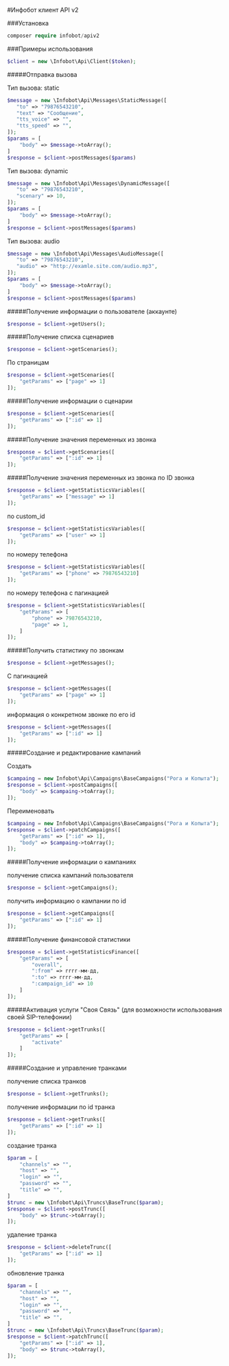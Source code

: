 #Инфобот клиент API v2

###Установка

```PHP
composer require infobot/apiv2
```

###Примеры использования

```PHP
$client = new \Infobot\Api\Client($token);
```
#####Отправка вызова

Тип вызова: static
```PHP
$message = new \Infobot\Api\Messages\StaticMessage([
   "to" => "79876543210",
   "text" => "Сообщение",
   "tts_voice" => "",
   "tts_speed" => "",
]);
$params = [
    "body" => $message->toArray();
]
$response = $client->postMessages($params)
```

Тип вызова: dynamic
```PHP
$message = new \Infobot\Api\Messages\DynamicMessage([
   "to" => "79876543210",
   "scenary" => 10,
]);
$params = [
    "body" => $message->toArray();
]
$response = $client->postMessages($params)
```

Тип вызова: audio
```PHP
$message = new \Infobot\Api\Messages\AudioMessage([
   "to" => "79876543210",
   "audio" => "http://examle.site.com/audio.mp3",
]);
$params = [
    "body" => $message->toArray();
]
$response = $client->postMessages($params)
```

#####Получение информации о пользователе (аккаунте)

```PHP
$response = $client->getUsers();
```

#####Получение списка сценариев

```PHP
$response = $client->getScenaries();
```
По страницам
```PHP
$response = $client->getScenaries([
    "getParams" => ["page" => 1]
]);
```

#####Получение информации о сценарии

```PHP
$response = $client->getScenaries([
    "getParams" => [":id" => 1]
]);
```

#####Получение значения переменных из звонка

```PHP
$response = $client->getScenaries([
    "getParams" => [":id" => 1]
]);
```

#####Получение значения переменных из звонка
по ID звонка
```PHP
$response = $client->getStatisticsVariables([
    "getParams" => ["message" => 1]
]);
```

по custom_id
```PHP
$response = $client->getStatisticsVariables([
    "getParams" => ["user" => 1]
]);
```

по номеру телефона
```PHP
$response = $client->getStatisticsVariables([
    "getParams" => ["phone" => 79876543210]
]);
```

по номеру телефона с пагинацией
```PHP
$response = $client->getStatisticsVariables([
    "getParams" => [
        "phone" => 79876543210,
        "page" => 1,
    ]
]);
```

#####Получить статистику по звонкам

```PHP
$response = $client->getMessages();
```
С пагинацией
```PHP
$response = $client->getMessages([
    "getParams" => ["page" => 1]
]);
```

информация о конкретном звонке по его id

```PHP
$response = $client->getMessages([
    "getParams" => [":id" => 1]
]);
```

#####Создание и редактирование кампаний

Создать

```PHP
$campaing = new Infobot\Api\Campaigns\BaseCampaigns("Рога и Копыта");
$response = $client->postCampaigns([
    "body" => $campaing->toArray();
]);
```

Переименовать
```PHP
$campaing = new Infobot\Api\Campaigns\BaseCampaigns("Рога и Копыта");
$response = $client->patchCampaigns([
    "getParams" => [":id" => 1],
    "body" => $campaing->toArray();
]);
```

#####Получение информации о кампаниях

получение списка кампаний пользователя
```PHP
$response = $client->getCampaigns();
```

получить информацию о кампании по id
```PHP
$response = $client->getCampaigns([
    "getParams" => [":id" => 1]
]);
```

#####Получение финансовой статистики

```PHP
$response = $client->getStatisticsFinance([
    "getParams" => [
        "overall",
        ":from" => гггг-мм-дд,
        ":to" => гггг-мм-дд,
        ":campaign_id" => 10
    ]
]);
```

#####Активация услуги "Своя Связь" (для возможности использования своей SIP-телефонии)

```PHP
$response = $client->getTrunks([
    "getParams" => [
        "activate"
    ]
]);
```

#####Создание и управление транками

получение списка транков

```PHP
$response = $client->getTrunks();
```

получение информации по id транка

```PHP
$response = $client->getTrunks([
    "getParams" => [":id" => 1]
]);
```

создание транка

```PHP
$param = [
    "channels" => "",
    "host" => "",
    "login" => "",
    "password" => "",
    "title" => "",
]
$trunc = new \Infobot\Api\Truncs\BaseTrunc($param);
$response = $client->postTrunc([
    "body" => $trunc->toArray();
]);
```

удаление транка

 ```PHP
 $response = $client->deleteTrunc([
     "getParams" => [":id" => 1]
 ]);
 ```
 
 обновление транка
 
  ```PHP
  $param = [
      "channels" => "",
      "host" => "",
      "login" => "",
      "password" => "",
      "title" => "",
  ]
  $trunc = new \Infobot\Api\Truncs\BaseTrunc($param);
  $response = $client->patchTrunc([
      "getParams" => [":id" => 1],
      "body" => $trunc->toArray(),
  ]);
  ```